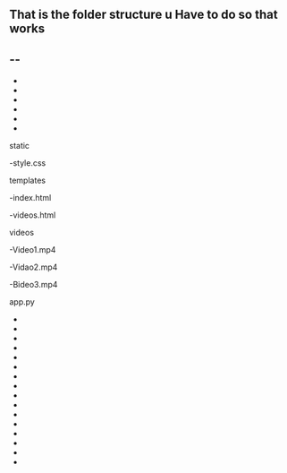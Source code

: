 That is the folder structure u
Have to do so that works
-
--
-
-
-
-
-
-
-





static

-style.css

templates

-index.html

-videos.html

videos

-Video1.mp4

-Vidao2.mp4

-Bideo3.mp4

app.py



-
-
-
-
-
-
-
-
-
-
-
-
-
-
-
-
